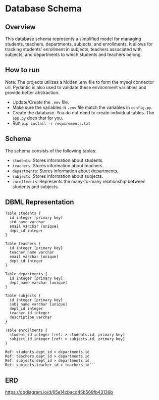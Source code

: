 # Database Schema

## Overview

This database schema represents a simplified model for managing students, teachers, departments, subjects, and enrollments. It allows for tracking students' enrollment in subjects, teachers associated with subjects, and departments to which students and teachers belong.

## How to run

Note: The projects utilizes a hidden .env file to form the mysql connector url. Pydantic is also used to validate these environment variables and provide better abstraction.
- Update/Create the `.env` file.
- Make sure the variables in `.env` file match the variables in `config.py`.
- Create the database. You do not need to create individual tables. The `app.py` does that for you.
- Run `pip install -r requirements.txt`

## Schema

The schema consists of the following tables:

- `students`: Stores information about students.
- `teachers`: Stores information about teachers.
- `departments`: Stores information about departments.
- `subjects`: Stores information about subjects.
- `enrollments`: Represents the many-to-many relationship between students and subjects.

## DBML Representation

```dbml
Table students {
  id integer [primary key]
  std_name varchar
  email varchar [unique]
  dept_id integer
}

Table teachers {
  id integer [primary key]
  teacher_name varchar
  email varchar [unique]
  dept_id integer
}

Table departments {
  id integer [primary key]
  dept_name varchar [unique]
}

Table subjects {
  id integer [primary key]
  subj_name varchar [unique]
  dept_id integer
  teacher_id integer
  description varchar
}

Table enrollments {
  student_id integer [ref: > students.id, primary key]
  subject_id integer [ref: > subjects.id, primary key]
}

Ref: students.dept_id > departments.id
Ref: teachers.dept_id > departments.id
Ref: subjects.dept_id > departments.id
Ref: subjects.teacher_id > teachers.id```
```
## ERD
https://dbdiagram.io/d/65e14cbacd45b569fb43136b
